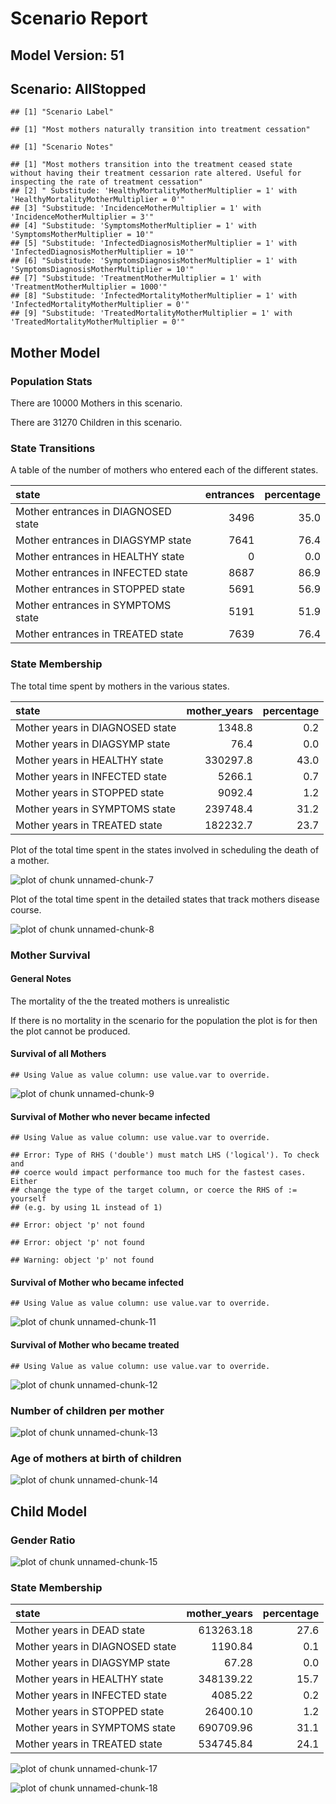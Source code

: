# Scenario Report




## Model Version: 51
## Scenario: AllStopped

```
## [1] "Scenario Label"
```

```
## [1] "Most mothers naturally transition into treatment cessation"
```

```
## [1] "Scenario Notes"
```

```
## [1] "Most mothers transition into the treatment ceased state without having their treatment cessarion rate altered. Useful for inspecting the rate of treatment cessation"
## [2] " Substitude: 'HealthyMortalityMotherMultiplier = 1' with 'HealthyMortalityMotherMultiplier = 0'"                                                                     
## [3] "Substitude: 'IncidenceMotherMultiplier = 1' with 'IncidenceMotherMultiplier = 3'"                                                                                    
## [4] "Substitude: 'SymptomsMotherMultiplier = 1' with 'SymptomsMotherMultiplier = 10'"                                                                                     
## [5] "Substitude: 'InfectedDiagnosisMotherMultiplier = 1' with 'InfectedDiagnosisMotherMultiplier = 10'"                                                                   
## [6] "Substitude: 'SymptomsDiagnosisMotherMultiplier = 1' with 'SymptomsDiagnosisMotherMultiplier = 10'"                                                                   
## [7] "Substitude: 'TreatmentMotherMultiplier = 1' with 'TreatmentMotherMultiplier = 1000'"                                                                                 
## [8] "Substitude: 'InfectedMortalityMotherMultiplier = 1' with 'InfectedMortalityMotherMultiplier = 0'"                                                                    
## [9] "Substitude: 'TreatedMortalityMotherMultiplier = 1' with 'TreatedMortalityMotherMultiplier = 0'"
```

## Mother Model

### Population Stats


There are 10000 Mothers in this scenario.

There are 31270 Children in this scenario.

### State Transitions

A table of the number of mothers who entered each of the different states.


|state                               | entrances| percentage|
|:-----------------------------------|---------:|----------:|
|Mother entrances in DIAGNOSED state |      3496|       35.0|
|Mother entrances in DIAGSYMP state  |      7641|       76.4|
|Mother entrances in HEALTHY state   |         0|        0.0|
|Mother entrances in INFECTED state  |      8687|       86.9|
|Mother entrances in STOPPED state   |      5691|       56.9|
|Mother entrances in SYMPTOMS state  |      5191|       51.9|
|Mother entrances in TREATED state   |      7639|       76.4|

### State Membership

The total time spent by mothers in the various states.


|state                           | mother_years| percentage|
|:-------------------------------|------------:|----------:|
|Mother years in DIAGNOSED state |       1348.8|        0.2|
|Mother years in DIAGSYMP state  |         76.4|        0.0|
|Mother years in HEALTHY state   |     330297.8|       43.0|
|Mother years in INFECTED state  |       5266.1|        0.7|
|Mother years in STOPPED state   |       9092.4|        1.2|
|Mother years in SYMPTOMS state  |     239748.4|       31.2|
|Mother years in TREATED state   |     182232.7|       23.7|

Plot of the total time spent in the states involved in scheduling the death of a mother.

![plot of chunk unnamed-chunk-7](figure/AllStopped/unnamed-chunk-7.png) 

Plot of the total time spent in the detailed states that track mothers disease course.

![plot of chunk unnamed-chunk-8](figure/AllStopped/unnamed-chunk-8.png) 

### Mother Survival

#### General Notes

The mortality of the the treated mothers is unrealistic

If there is no mortality in the scenario for the population the plot is for then the plot cannot be produced.

#### Survival of all Mothers


```
## Using Value as value column: use value.var to override.
```

![plot of chunk unnamed-chunk-9](figure/AllStopped/unnamed-chunk-9.png) 

#### Survival of Mother who never became infected


```
## Using Value as value column: use value.var to override.
```

```
## Error: Type of RHS ('double') must match LHS ('logical'). To check and
## coerce would impact performance too much for the fastest cases. Either
## change the type of the target column, or coerce the RHS of := yourself
## (e.g. by using 1L instead of 1)
```

```
## Error: object 'p' not found
```

```
## Error: object 'p' not found
```

```
## Warning: object 'p' not found
```

#### Survival of Mother who became infected


```
## Using Value as value column: use value.var to override.
```

![plot of chunk unnamed-chunk-11](figure/AllStopped/unnamed-chunk-11.png) 

#### Survival of Mother who became treated


```
## Using Value as value column: use value.var to override.
```

![plot of chunk unnamed-chunk-12](figure/AllStopped/unnamed-chunk-12.png) 

### Number of children per mother

![plot of chunk unnamed-chunk-13](figure/AllStopped/unnamed-chunk-13.png) 

### Age of mothers at birth of children

![plot of chunk unnamed-chunk-14](figure/AllStopped/unnamed-chunk-14.png) 

## Child Model

### Gender Ratio

![plot of chunk unnamed-chunk-15](figure/AllStopped/unnamed-chunk-15.png) 

### State Membership


|state                           | mother_years| percentage|
|:-------------------------------|------------:|----------:|
|Mother years in DEAD state      |    613263.18|       27.6|
|Mother years in DIAGNOSED state |      1190.84|        0.1|
|Mother years in DIAGSYMP state  |        67.28|        0.0|
|Mother years in HEALTHY state   |    348139.22|       15.7|
|Mother years in INFECTED state  |      4085.22|        0.2|
|Mother years in STOPPED state   |     26400.10|        1.2|
|Mother years in SYMPTOMS state  |    690709.96|       31.1|
|Mother years in TREATED state   |    534745.84|       24.1|

![plot of chunk unnamed-chunk-17](figure/AllStopped/unnamed-chunk-17.png) 

![plot of chunk unnamed-chunk-18](figure/AllStopped/unnamed-chunk-18.png) 



